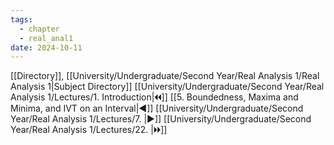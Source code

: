```yaml
---
tags:
  - chapter
  - real_anal1
date: 2024-10-11
---
```

[[Directory]], [[University/Undergraduate/Second Year/Real Analysis 1/Real Analysis 1|Subject Directory]]
[[University/Undergraduate/Second Year/Real Analysis 1/Lectures/1. Introduction|🞀🞀]] [[5. Boundedness, Maxima and Minima, and IVT on an Interval|◀]] [[University/Undergraduate/Second Year/Real Analysis 1/Lectures/7. |▶]] [[University/Undergraduate/Second Year/Real Analysis 1/Lectures/22. |🞂🞂]]
# 
## 
### 